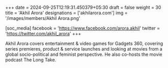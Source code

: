 +++
date = 2024-09-25T12:19:31.450379+05:30
draft = false
weight = 30
title = 'Akhil Arora'
designations = ['akhilarora.com']
img = '/images/members/Akhil Arora.png'

[soc_media]
facebook = 'https://www.facebook.com/arora.akhil'
twitter = 'https://twitter.com/akhil_arora'
+++

Akhil Arora covers entertainment & video games for Gadgets 360, covering series premieres, product & service launches and looking at movies from a global socio-political and feminist perspective. He also co-hosts the movie podcast The Long Take.
